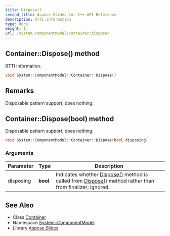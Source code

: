 ```yaml
---
title: Dispose()
second_title: Aspose.Slides for C++ API Reference
description: RTTI information.
type: docs
weight: 1
url: /system.componentmodel/container/dispose/
---
```

## Container::Dispose() method


RTTI information.

```cpp
void System::ComponentModel::Container::Dispose()
```

## Remarks


Disposable pattern support; does nothing. 
## Container::Dispose(bool) method


Disposable pattern support; does nothing.

```cpp
void System::ComponentModel::Container::Dispose(bool disposing)
```


### Arguments

| Parameter | Type | Description |
| --- | --- | --- |
| disposing | **bool** | Indicates whether [Dispose()](./) method is called from [Dispose()](./) method rather than from finalizer; ignored. |

## See Also

* Class [Container](../)
* Namespace [System::ComponentModel](../../)
* Library [Aspose.Slides](../../../)